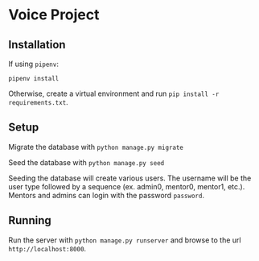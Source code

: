 # Voice Project

## Installation

If using `pipenv`:  
```
pipenv install
```

Otherwise, create a virtual environment and run `pip install -r requirements.txt`.  

## Setup
Migrate the database with `python manage.py migrate`

Seed the database with `python manage.py seed`

Seeding the database will create various users. The username will be the user type followed by a sequence (ex. admin0, mentor0, mentor1, etc.). Mentors and admins can login with the password `password`. 

## Running
Run the server with `python manage.py runserver` and browse to the url `http://localhost:8000`.

